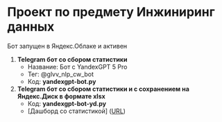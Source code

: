 # Проект по предмету Инжиниринг данных

Бот запущен в Яндекс.Облаке и активен
1. **Telegram бот со сбором статистики**
   - Название: Бот с YandexGPT 5 Pro
   - Тег: @glvv_nlp_cw_bot
   - Код: **yandexgpt-bot.py**
2. **Telegram бот со сбором статистики и с сохранением на Яндекс.Диск в формате xlsx**
   - Код: **yandexgpt-bot-yd.py**
   - [Дашборд со статистикой] ([URL](https://datalens.yandex.cloud/x760k4hw73c2j))

